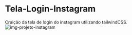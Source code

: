 # Tela-Login-Instagram
Craição da tela de login do instagram utilizando tailwindCSS.
<img src="https://discord.com/channels/@me/1068324942686457946/1272721483059433597" alt="img-projeto-instagram"/>
